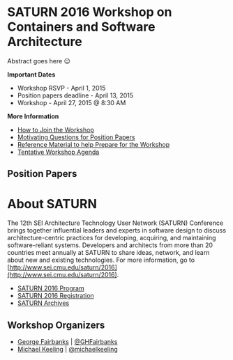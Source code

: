 # SATURN 2016 Workshop on Containers and Software Architecture

Abstract goes here :wink:

**Important Dates**
* Workshop RSVP - April 1, 2015
* Position papers deadline - April 13, 2015
* Workshop - April 27, 2015 @ 8:30 AM


**More Information**
* [How to Join the Workshop](/how-to-join.md)
* [Motivating Questions for Position Papers](/questions.md)
* [Reference Material to help Prepare for the Workshop](/references.md)
* [Tentative Workshop Agenda](/agenda.md)



## Position Papers




# About SATURN

The 12th SEI Architecture Technology User Network (SATURN) Conference brings together influential leaders and experts in software design to discuss architecture-centric practices for developing, acquiring, and maintaining software-reliant systems. Developers and architects from more than 20 countries meet annually at SATURN to share ideas, network, and learn about new and existing technologies. For more information, go to [http://www.sei.cmu.edu/saturn/2016](http://www.sei.cmu.edu/saturn/2016).

- [SATURN 2016 Program](http://www.sei.cmu.edu/saturn/2016/program/index.cfm)
- [SATURN 2016 Registration](http://www.sei.cmu.edu/saturn/2016/registration/index.cfm)
- [SATURN Archives](http://www.sei.cmu.edu/saturn/2016/presentations.cfm)

## Workshop Organizers

* [George Fairbanks](https://github.com/georgefairbanks) | [@GHFairbanks](https://twitter.com/GHFairbanks)
* [Michael Keeling](https://github.com/michaelkeeling) |  [@michaelkeeling](https://twitter.com/michaelkeeling)
